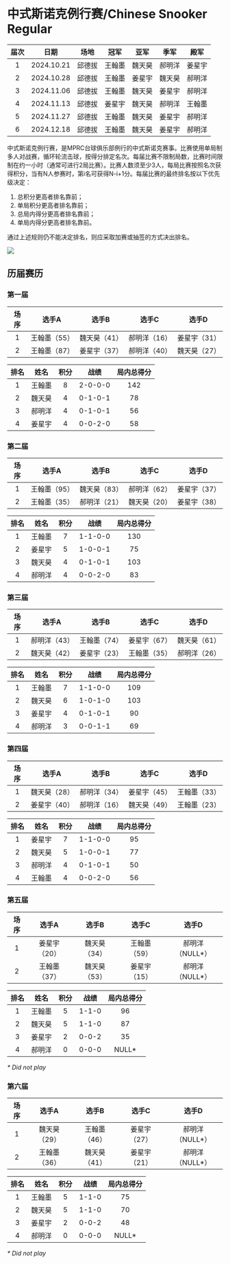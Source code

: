 # 中式斯诺克例行赛/Chinese Snooker Regular

| 届次 | 日期       | 场地    | 冠军   | 亚军  | 季军   | 殿军   |
| :--: | :--------: | :---:  | :---: | :---: | :----: | :---: |
| 1    | 2024.10.21 | 邱德拔 | 王翰墨 | 魏天昊 | 郝明洋 | 姜星宇 |
| 2    | 2024.10.28 | 邱德拔 | 王翰墨 | 姜星宇 | 魏天昊 | 郝明洋 |
| 3    | 2024.11.06 | 邱德拔 | 王翰墨 | 魏天昊 | 姜星宇 | 郝明洋 |
| 4    | 2024.11.13 | 邱德拔 | 姜星宇 | 魏天昊 | 郝明洋 | 王翰墨 |
| 5    | 2024.11.27 | 邱德拔 | 王翰墨 | 魏天昊 | 姜星宇 | 郝明洋 |
| 6    | 2024.12.18 | 邱德拔 | 王翰墨 | 魏天昊 | 姜星宇 | 郝明洋 |

中式斯诺克例行赛，是MPRC台球俱乐部例行的中式斯诺克赛事。比赛使用单局制多人对战赛，循环轮流击球，按得分排定名次。每届比赛不限制局数，比赛时间限制在约一小时（通常可进行2局比赛）。比赛人数须至少3人，每局比赛按照名次获得积分，当有N人参赛时，第i名可获得N-i+1分。每届比赛的最终排名按以下优先级决定：

1. 总积分更高者排名靠前；
2. 单局积分更高者排名靠前；
3. 总局内得分更高者排名靠前；
4. 单局内得分更高者排名靠前。

通过上述规则仍不能决定排名，则应采取加赛或抽签的方式决出排名。

![](./img/chinese_snooker_regular.jpg)

## 历届赛历

### 第一届

| 场序 | 选手A        | 选手B       | 选手C        | 选手D       |
| :--: | :---------: | :---------: | :---------: | :---------: |
| 1    | 王翰墨（55） | 魏天昊（41） | 郝明洋（16） | 姜星宇（31） |
| 2    | 王翰墨（87） | 姜星宇（37） | 郝明洋（40） | 魏天昊（27） |

| 排名 | 姓名   | 积分 | 战绩     | 局内总得分  |
| :--: | :---: | :--: | :-----: | :--------: |
| 1    | 王翰墨 | 8    | 2-0-0-0 | 142        |
| 2    | 魏天昊 | 4    | 0-1-0-1 | 78         |
| 3    | 郝明洋 | 4    | 0-1-0-1 | 56         |
| 4    | 姜星宇 | 4    | 0-0-2-0 | 58         |

### 第二届

| 场序 | 选手A        | 选手B        | 选手C        | 选手D        |
| :--: | :---------: | :---------: | :---------: | :---------: |
| 1    | 王翰墨（95） | 魏天昊（83） | 郝明洋（62） | 姜星宇（37） |
| 2    | 王翰墨（35） | 郝明洋（21） | 魏天昊（20） | 姜星宇（38） |

| 排名 | 姓名   | 积分 | 战绩    | 局内总得分 |
| :--: | :---: | :--: | :-----: | :--------: |
| 1    | 王翰墨 | 7    | 1-1-0-0 | 130        |
| 2    | 姜星宇 | 5    | 1-0-0-1 | 75         |
| 3    | 魏天昊 | 4    | 0-1-0-1 | 103        |
| 4    | 郝明洋 | 4    | 0-0-2-0 | 83         |

### 第三届

| 场序 | 选手A        | 选手B        | 选手C        | 选手D        |
| :--: | :---------: | :---------: | :---------: | :---------: |
| 1    | 郝明洋（43） | 王翰墨（74） | 姜星宇（67） | 魏天昊（61） |
| 2    | 魏天昊（42） | 姜星宇（23） | 王翰墨（35） | 郝明洋（26） |

| 排名 | 姓名   | 积分 | 战绩    | 局内总得分 |
| :--: | :---: | :--: | :-----: | :--------: |
| 1    | 王翰墨 | 7    | 1-1-0-0 | 109        |
| 2    | 魏天昊 | 6    | 1-0-1-0 | 103        |
| 3    | 姜星宇 | 4    | 0-1-0-1 | 90         |
| 4    | 郝明洋 | 3    | 0-0-1-1 | 69         |

### 第四届

| 场序 | 选手A        | 选手B        | 选手C        | 选手D        |
| :--: | :---------: | :---------: | :---------: | :---------: |
| 1    | 魏天昊（28） | 郝明洋（34） | 姜星宇（45） | 王翰墨（33） |
| 2    | 姜星宇（40） | 郝明洋（16） | 魏天昊（49） | 王翰墨（23） |

| 排名 | 姓名   | 积分 | 战绩    | 局内总得分 |
| :--: | :---: | :--: | :-----: | :--------: |
| 1    | 姜星宇 | 7    | 1-1-0-0 | 95         |
| 2    | 魏天昊 | 5    | 1-0-0-1 | 77         |
| 3    | 郝明洋 | 4    | 0-1-0-1 | 50         |
| 4    | 王翰墨 | 4    | 0-0-2-0 | 56         |

### 第五届

| 场序 | 选手A        | 选手B        | 选手C        | 选手D        |
| :--: | :---------: | :---------: | :---------: | :---------: |
| 1    | 姜星宇（20） | 魏天昊（34） | 王翰墨（59） | 郝明洋（NULL\*） |
| 2    | 王翰墨（37） | 魏天昊（53） | 姜星宇（15） | 郝明洋（NULL\*） |

| 排名 | 姓名   | 积分 | 战绩    | 局内总得分 |
| :--: | :---: | :--: | :-----: | :--------: |
| 1    | 王翰墨 | 5    | 1-1-0   | 96         |
| 2    | 魏天昊 | 5    | 1-1-0   | 87         |
| 3    | 姜星宇 | 2    | 0-0-2   | 35         |
| 4    | 郝明洋 | 0    | 0-0-0   | NULL\*     |

*\* Did not play*

### 第六届

| 场序 | 选手A        | 选手B        | 选手C        | 选手D        |
| :--: | :---------: | :---------: | :---------: | :---------: |
| 1    | 魏天昊（29） | 王翰墨（46） | 姜星宇（27） | 郝明洋（NULL\*） |
| 2    | 王翰墨（36） | 魏天昊（41） | 姜星宇（21） | 郝明洋（NULL\*） |

| 排名 | 姓名   | 积分 | 战绩    | 局内总得分 |
| :--: | :---: | :--: | :-----: | :--------: |
| 1    | 王翰墨 | 5    | 1-1-0   | 75         |
| 2    | 魏天昊 | 5    | 1-1-0   | 70         |
| 3    | 姜星宇 | 2    | 0-0-2   | 48         |
| 4    | 郝明洋 | 0    | 0-0-0   | NULL\*     |

*\* Did not play*
